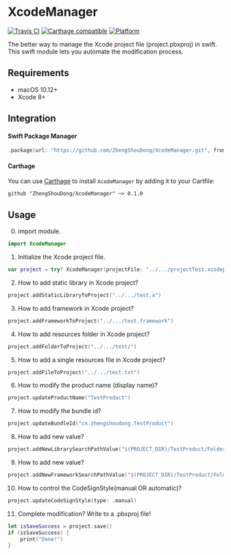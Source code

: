 # XcodeManager

[![Travis CI](https://travis-ci.org/ZhengShouDong/XcodeManager.svg?branch=master)](https://travis-ci.org/ZhengShouDong/XcodeManager) [![Carthage compatible](https://img.shields.io/badge/Carthage-compatible-00D835.svg?style=flat)](https://github.com/Carthage/Carthage) [![Platform](https://img.shields.io/badge/Platform-OSX-green.svg)](https://github.com/ZhengShouDong/XcodeManager)

The better way to manage the Xcode project file (project.pbxproj) in swift.
This swift module lets you automate the modification process.

## Requirements

- macOS 10.12+
- Xcode 8+

## Integration

#### Swift Package Manager
```swift
.package(url: "https://github.com/ZhengShouDong/XcodeManager.git", from: "0.1.0")
```

#### Carthage
You can use [Carthage](https://github.com/Carthage/Carthage) to install `XcodeManager` by adding it to your Cartfile:
```
github "ZhengShouDong/XcodeManager" ~> 0.1.0
```

## Usage
0. import module.

```swift
import XcodeManager
```

1. Initialize the Xcode project file.

```swift
var project = try? XcodeManager(projectFile: "../.../projectTest.xcodeproj", printLog: true)
```

2. How to add static library in Xcode project?

```swift
project.addStaticLibraryToProject("../.../test.a")
```

3. How to add framework in Xcode project?

```swift
project.addFrameworkToProject("../.../test.framework")
```

4. How to add resources folder in Xcode project?

```swift
project.addFolderToProject("../.../test/")
```

5. How to add a single resources file in Xcode project?

```swift
project.addFileToProject("../.../test.txt")
```

6. How to modify the product name (display name)?

```swift
project.updateProductName("TestProduct")
```

7. How to modify the bundle id?

```swift
project.updateBundleId("cn.zhengshoudong.TestProduct")
```

8. How to add new <Library Search Paths> value?

```swift
project.addNewLibrarySearchPathValue("$(PROJECT_DIR)/TestProduct/Folder")
```

9. How to add new <Framework Search Paths> value?

```swift
project.addNewFrameworkSearchPathValue("$(PROJECT_DIR)/TestProduct/Folder")
```

10. How to control the CodeSignStyle(manual OR automatic)?

```swift
project.updateCodeSignStyle(type: .manual)
```

11. Complete modification? Write to a .pbxproj file!

```swift
let isSaveSuccess = project.save()
if (isSaveSuccess) {
	print("Done!")
}
```